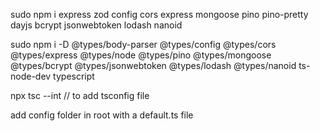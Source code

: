 sudo npm i express zod config cors express mongoose pino pino-pretty dayjs bcrypt jsonwebtoken lodash nanoid

sudo npm i -D @types/body-parser  @types/config @types/cors @types/express @types/node @types/pino @types/mongoose @types/bcrypt @types/jsonwebtoken @types/lodash @types/nanoid ts-node-dev typescript

npx tsc --int // to add tsconfig file

add config folder in root with a default.ts file

